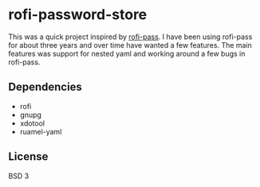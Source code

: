 # rofi-password-store

This was a quick project inspired by
[rofi-pass](https://github.com/carnager/rofi-pass). I have been using
rofi-pass for about three years and over time have wanted a few
features. The main features was support for nested yaml and working
around a few bugs in rofi-pass.

## Dependencies
 
 - rofi
 - gnupg
 - xdotool
 - ruamel-yaml

## License

BSD 3
